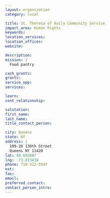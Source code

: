 ```yaml
---
layout: organization
category: local

title: St. Theresa of Avila Community Service
impact_area: Human Rights
keywords: 
location_services: 
location_offices: 
website: 

description: 
mission: |
  Food pantry

cash_grants: 
grants: 
service_opp: 
services: 

learn: 
cont_relationship: 

salutation: 
first_name: 
last_name: 
title_contact_person: 

city: Queens
state: NY
address: |
  109-26 130th Street  
  Queens NY 11420
lat: 40.683887
lng: -73.813438
phone: 718-322-5547
ext: 
fax: 
email: 
preferred_contact: 
contact_person_intro: 
---
```

